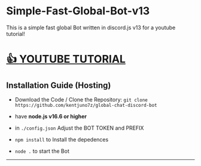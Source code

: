 # Simple-Fast-Global-Bot-v13
This is a simple fast global Bot written in discord.js v13 for a youtube tutorial!

# [👍 **YOUTUBE TUTORIAL**](https://www.youtube.com/watch?v=dQw4w9WgXcQ&t=19s)

## Installation Guide (Hosting)

- Download the Code / Clone the Repository: `git clone https://github.com/kentjuno7z/global-chat-discord-bot`

- have **node.js v16.6 or higher**

- in `./config.json` Adjust the BOT TOKEN and PREFIX

- `npm install` to Install the depedences

- `node .` to start the Bot

***


